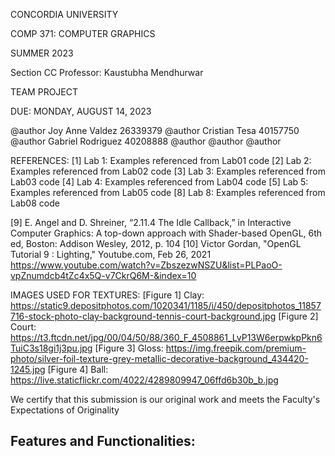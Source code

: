  
 CONCORDIA UNIVERSITY

 COMP 371: COMPUTER GRAPHICS

 SUMMER 2023

 Section CC
 Professor: Kaustubha Mendhurwar
 
 TEAM PROJECT

 DUE: MONDAY, AUGUST 14, 2023
  
 @author Joy Anne Valdez	26339379
 @author Cristian Tesa 40157750
 @author Gabriel Rodriguez 40208888
 @author 
 @author 
 @author 

REFERENCES:
[1] Lab 1: Examples referenced from Lab01 code
[2] Lab 2: Examples referenced from Lab02 code
[3] Lab 3: Examples referenced from Lab03 code
[4] Lab 4: Examples referenced from Lab04 code
[5] Lab 5: Examples referenced from Lab05 code
[8] Lab 8: Examples referenced from Lab08 code


 [9] E. Angel and D. Shreiner, “2.11.4 The Idle Callback,” in Interactive Computer Graphics: 
     A top-down approach with Shader-based OpenGL, 6th ed, Boston: Addison Wesley, 2012, p. 104
[10] Victor Gordan, "OpenGL Tutorial 9 : Lighting," Youtube.com, Feb 26, 2021
     https://www.youtube.com/watch?v=ZbszezwNSZU&list=PLPaoO-vpZnumdcb4tZc4x5Q-v7CkrQ6M-&index=10

IMAGES USED FOR TEXTURES:
[Figure 1] Clay: https://static9.depositphotos.com/1020341/1185/i/450/depositphotos_11857716-stock-photo-clay-background-tennis-court-background.jpg
[Figure 2] Court: https://t3.ftcdn.net/jpg/00/04/50/88/360_F_4508861_LvP13W6erpwkpPkn6TuiC3s18gi1j3pu.jpg
[Figure 3] Gloss: https://img.freepik.com/premium-photo/silver-foil-texture-grey-metallic-decorative-background_434420-1245.jpg
[Figure 4] Ball: https://live.staticflickr.com/4022/4289809947_06ffd6b30b_b.jpg


We certify that this submission is our original work and meets the Faculty's Expectations of Originality

Features and Functionalities:
-----------------------------



